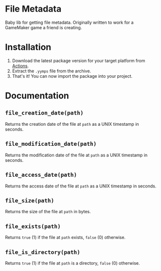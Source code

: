 # File Metadata
Baby lib for getting file metadata. Originally written to work for a GameMaker game a friend is creating.

# Installation

1. Download the latest package version for your target platform from [Actions](https://github.com/SpikeHD/file-metadata/actions).
2. Extract the `.yymps` file from the archive.
3. That's it! You can now import the package into your project. 

# Documentation

## `file_creation_date(path)`

Returns the creation date of the file at `path` as a UNIX timestamp in seconds.

## `file_modification_date(path)`

Returns the modification date of the file at `path` as a UNIX timestamp in seconds.

## `file_access_date(path)`

Returns the access date of the file at `path` as a UNIX timestamp in seconds.

## `file_size(path)`

Returns the size of the file at `path` in bytes.

## `file_exists(path)`

Returns `true` (1) if the file at `path` exists, `false` (0) otherwise.

## `file_is_directory(path)`

Returns `true` (1) if the file at `path` is a directory, `false` (0) otherwise.